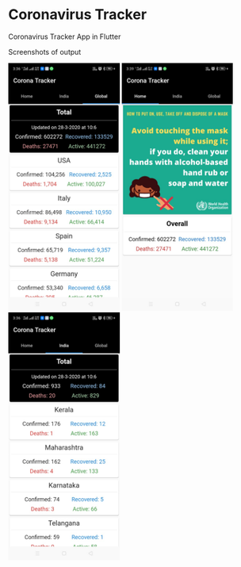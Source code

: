 # Coronavirus Tracker

Coronavirus Tracker App in Flutter

Screenshots of output

<tabel>
  <row>
    <column>
        <img src='scr3.jpeg' height='500'/>
    </column>
    <column>
        <img src='scr2.jpeg' height='500'/>
    </column>
    <column>
        <img src='scr1.jpeg' height='500'/>
    </column>
  </row>
</table>
